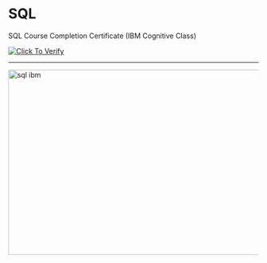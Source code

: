 # SQL
SQL Course Completion Certificate (IBM Cognitive Class)

<p align="left">
<a href="https://courses.cognitiveclass.ai/certificates/965237d5cd0a49328c64fae26fa55a73">
  <img src="https://img.shields.io/badge/Click_To_Verify-blue?style=flat-square" alt="Click To Verify"/>
</a>

---

<img width="568" height="374" alt="sql ibm" src="https://github.com/user-attachments/assets/685b6619-82ee-4b41-a32d-2026466c50b3" />


